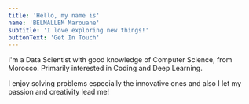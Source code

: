 ```yaml
---
title: 'Hello, my name is'
name: 'BELMALLEM Marouane'
subtitle: 'I love exploring new things!'
buttonText: 'Get In Touch'
---
```


I'm a Data Scientist with good knowledge of Computer Science, from Morocco. Primarily interested in Coding and Deep Learning.

I enjoy solving problems especially the innovative ones and also I let my passion and creativity lead me!
